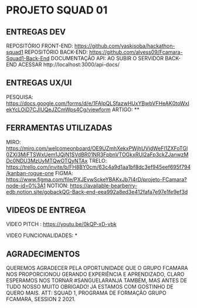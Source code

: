 # PROJETO SQUAD 01 #

## ENTREGAS DEV ##

REPOSITÓRIO FRONT-END: https://github.com/yaskisoba/hackathon-squad1 
REPOSITÓRIO BACK-END: https://github.com/alvess09/Fcamara-Squad1-Back-End
DOCUMENTAÇÃO API: AO SUBIR O SERVIDOR BACK-END ACESSAR http://localhost:3000/api-docs/

## ENTREGAS UX/UI ##

PESQUISA: https://docs.google.com/forms/d/e/1FAIpQLSfazwHUxYBwbVFHeAK0toWxIekYcLOiD7CJIUQeJZCmWps4Cg/viewform
ARTIGO: **

## FERRAMENTAS UTILIZADAS ##
MIRO: https://miro.com/welcomeonboard/OE9UZmhXekxPWjhUVjdWeFl1ZXFoTGl0ZXI3MjFTSWxUem1JQjN1SVdBR01NR3FpbnVTOGkxRUI2aFp3ckZJanwzMDc0NDU3MzUyMTQwOTQyNTAx 
TRELO: https://trello.com/invite/b/FH8BY0cm/63c4a9d1aa1bf8dc3ef945eef695f794/kanban-rogue-one
FIGMA: https://www.figma.com/file/PXJEvwSckeYBAKxJb7I4rD/projeto-FCamara?node-id=0%3A1
NOTION: https://available-bearberry-edb.notion.site/gobackQG-Back-end-eea992a8ed3e412fafa7e97e1fe9ef3d

## VIDEOS DE ENTREGA ##

VIDEO PITCH : https://youtu.be/0kQP-xD-vbk

VIDEO FUNCIONALIDADES: *

## AGRADECIMENTOS 

QUEREMOS AGRADECER PELA OPORTUNIDADE QUE O GRUPO FCAMARA NOS PROPORCIONOU GERANDO EXPERIÊNCIA E APRENDIZADO, 
CLARO ESPERAMOS NOS TORNAR #SANGUELARANJA TAMBÉM, MAS ANTES DE TUDO NOSSO MUITO OBRIGADO! JA ESTAMOS COM 
GOSTINHO DE QUERO MAIS.
ATT: SQUAD 1, PROGRAMA DE FORMAÇÃO GRUPO FCAMARA, SESSION 2 2021.
